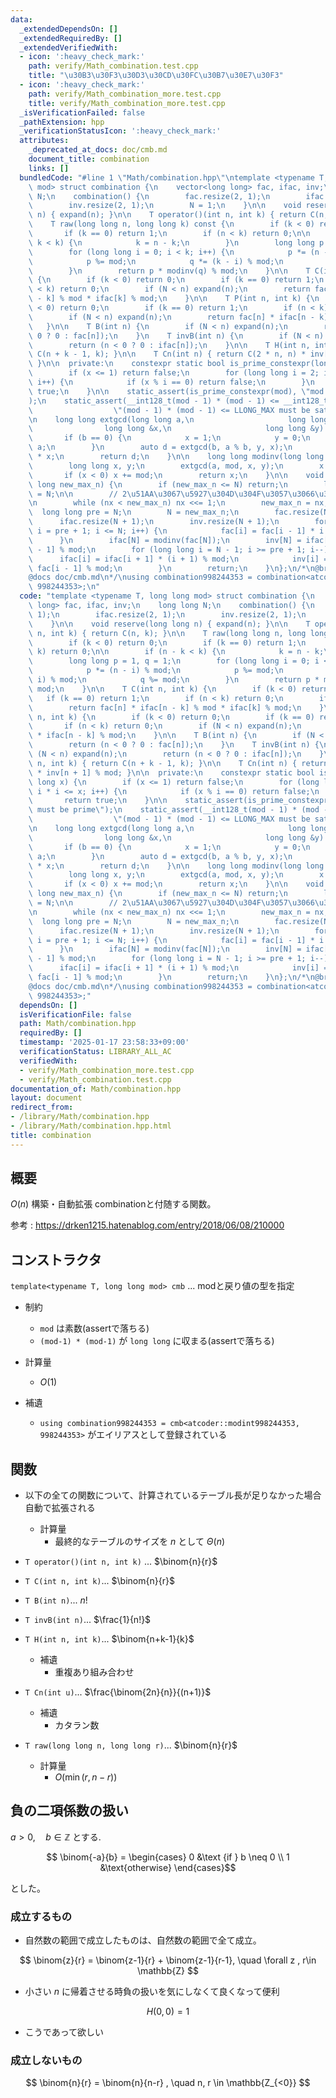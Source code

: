 ```yaml
---
data:
  _extendedDependsOn: []
  _extendedRequiredBy: []
  _extendedVerifiedWith:
  - icon: ':heavy_check_mark:'
    path: verify/Math_combination.test.cpp
    title: "\u30B3\u30F3\u30D3\u30CD\u30FC\u30B7\u30E7\u30F3"
  - icon: ':heavy_check_mark:'
    path: verify/Math_combination_more.test.cpp
    title: verify/Math_combination_more.test.cpp
  _isVerificationFailed: false
  _pathExtension: hpp
  _verificationStatusIcon: ':heavy_check_mark:'
  attributes:
    _deprecated_at_docs: doc/cmb.md
    document_title: combination
    links: []
  bundledCode: "#line 1 \"Math/combination.hpp\"\ntemplate <typename T, long long\
    \ mod> struct combination {\n    vector<long long> fac, ifac, inv;\n    long long\
    \ N;\n    combination() {\n        fac.resize(2, 1);\n        ifac.resize(2, 1);\n\
    \        inv.resize(2, 1);\n        N = 1;\n    }\n\n    void reserve(long long\
    \ n) { expand(n); }\n\n    T operator()(int n, int k) { return C(n, k); }\n\n\
    \    T raw(long long n, long long k) const {\n        if (k < 0) return 0;\n \
    \       if (k == 0) return 1;\n        if (n < k) return 0;\n\n        if (n -\
    \ k < k) {\n            k = n - k;\n        }\n        long long p = 1, q = 1;\n\
    \        for (long long i = 0; i < k; i++) {\n            p *= (n - i) % mod;\n\
    \            p %= mod;\n            q *= (k - i) % mod;\n            q %= mod;\n\
    \        }\n        return p * modinv(q) % mod;\n    }\n\n    T C(int n, int k)\
    \ {\n        if (k < 0) return 0;\n        if (k == 0) return 1;\n        if (n\
    \ < k) return 0;\n        if (N < n) expand(n);\n        return fac[n] * ifac[n\
    \ - k] % mod * ifac[k] % mod;\n    }\n\n    T P(int n, int k) {\n        if (k\
    \ < 0) return 0;\n        if (k == 0) return 1;\n        if (n < k) return 0;\n\
    \        if (N < n) expand(n);\n        return fac[n] * ifac[n - k] % mod;\n \
    \   }\n\n    T B(int n) {\n        if (N < n) expand(n);\n        return (n <\
    \ 0 ? 0 : fac[n]);\n    }\n    T invB(int n) {\n        if (N < n) expand(n);\n\
    \        return (n < 0 ? 0 : ifac[n]);\n    }\n\n    T H(int n, int k) { return\
    \ C(n + k - 1, k); }\n\n    T Cn(int n) { return C(2 * n, n) * inv[n + 1] % mod;\
    \ }\n\n  private:\n    constexpr static bool is_prime_constexpr(long long x) {\n\
    \        if (x <= 1) return false;\n        for (long long i = 2; i * i <= x;\
    \ i++) {\n            if (x % i == 0) return false;\n        }\n        return\
    \ true;\n    }\n\n    static_assert(is_prime_constexpr(mod), \"mod must be prime\"\
    );\n    static_assert(__int128_t(mod - 1) * (mod - 1) <= __int128_t(LLONG_MAX),\n\
    \                  \"(mod - 1) * (mod - 1) <= LLONG_MAX must be satisfied\");\n\
    \n    long long extgcd(long long a,\n                     long long b,\n     \
    \                long long &x,\n                     long long &y) const {\n \
    \       if (b == 0) {\n            x = 1;\n            y = 0;\n            return\
    \ a;\n        }\n        auto d = extgcd(b, a % b, y, x);\n        y -= a / b\
    \ * x;\n        return d;\n    }\n\n    long long modinv(long long a) const {\n\
    \        long long x, y;\n        extgcd(a, mod, x, y);\n        x %= mod;\n \
    \       if (x < 0) x += mod;\n        return x;\n    }\n\n    void expand(long\
    \ long new_max_n) {\n        if (new_max_n <= N) return;\n        long long nx\
    \ = N;\n\n        // 2\u51AA\u3067\u5927\u304D\u304F\u3057\u3066\u3044\u304F\u3002\
    \n        while (nx < new_max_n) nx <<= 1;\n        new_max_n = nx;\n\n      \
    \  long long pre = N;\n        N = new_max_n;\n        fac.resize(N + 1);\n  \
    \      ifac.resize(N + 1);\n        inv.resize(N + 1);\n        for (long long\
    \ i = pre + 1; i <= N; i++) {\n            fac[i] = fac[i - 1] * i % mod;\n  \
    \      }\n        ifac[N] = modinv(fac[N]);\n        inv[N] = ifac[N] * fac[N\
    \ - 1] % mod;\n        for (long long i = N - 1; i >= pre + 1; i--) {\n      \
    \      ifac[i] = ifac[i + 1] * (i + 1) % mod;\n            inv[i] = ifac[i] *\
    \ fac[i - 1] % mod;\n        }\n        return;\n    }\n};\n/*\n@brief combination\n\
    @docs doc/cmb.md\n*/\nusing combination998244353 = combination<atcoder::modint998244353,\
    \ 998244353>;\n"
  code: "template <typename T, long long mod> struct combination {\n    vector<long\
    \ long> fac, ifac, inv;\n    long long N;\n    combination() {\n        fac.resize(2,\
    \ 1);\n        ifac.resize(2, 1);\n        inv.resize(2, 1);\n        N = 1;\n\
    \    }\n\n    void reserve(long long n) { expand(n); }\n\n    T operator()(int\
    \ n, int k) { return C(n, k); }\n\n    T raw(long long n, long long k) const {\n\
    \        if (k < 0) return 0;\n        if (k == 0) return 1;\n        if (n <\
    \ k) return 0;\n\n        if (n - k < k) {\n            k = n - k;\n        }\n\
    \        long long p = 1, q = 1;\n        for (long long i = 0; i < k; i++) {\n\
    \            p *= (n - i) % mod;\n            p %= mod;\n            q *= (k -\
    \ i) % mod;\n            q %= mod;\n        }\n        return p * modinv(q) %\
    \ mod;\n    }\n\n    T C(int n, int k) {\n        if (k < 0) return 0;\n     \
    \   if (k == 0) return 1;\n        if (n < k) return 0;\n        if (N < n) expand(n);\n\
    \        return fac[n] * ifac[n - k] % mod * ifac[k] % mod;\n    }\n\n    T P(int\
    \ n, int k) {\n        if (k < 0) return 0;\n        if (k == 0) return 1;\n \
    \       if (n < k) return 0;\n        if (N < n) expand(n);\n        return fac[n]\
    \ * ifac[n - k] % mod;\n    }\n\n    T B(int n) {\n        if (N < n) expand(n);\n\
    \        return (n < 0 ? 0 : fac[n]);\n    }\n    T invB(int n) {\n        if\
    \ (N < n) expand(n);\n        return (n < 0 ? 0 : ifac[n]);\n    }\n\n    T H(int\
    \ n, int k) { return C(n + k - 1, k); }\n\n    T Cn(int n) { return C(2 * n, n)\
    \ * inv[n + 1] % mod; }\n\n  private:\n    constexpr static bool is_prime_constexpr(long\
    \ long x) {\n        if (x <= 1) return false;\n        for (long long i = 2;\
    \ i * i <= x; i++) {\n            if (x % i == 0) return false;\n        }\n \
    \       return true;\n    }\n\n    static_assert(is_prime_constexpr(mod), \"mod\
    \ must be prime\");\n    static_assert(__int128_t(mod - 1) * (mod - 1) <= __int128_t(LLONG_MAX),\n\
    \                  \"(mod - 1) * (mod - 1) <= LLONG_MAX must be satisfied\");\n\
    \n    long long extgcd(long long a,\n                     long long b,\n     \
    \                long long &x,\n                     long long &y) const {\n \
    \       if (b == 0) {\n            x = 1;\n            y = 0;\n            return\
    \ a;\n        }\n        auto d = extgcd(b, a % b, y, x);\n        y -= a / b\
    \ * x;\n        return d;\n    }\n\n    long long modinv(long long a) const {\n\
    \        long long x, y;\n        extgcd(a, mod, x, y);\n        x %= mod;\n \
    \       if (x < 0) x += mod;\n        return x;\n    }\n\n    void expand(long\
    \ long new_max_n) {\n        if (new_max_n <= N) return;\n        long long nx\
    \ = N;\n\n        // 2\u51AA\u3067\u5927\u304D\u304F\u3057\u3066\u3044\u304F\u3002\
    \n        while (nx < new_max_n) nx <<= 1;\n        new_max_n = nx;\n\n      \
    \  long long pre = N;\n        N = new_max_n;\n        fac.resize(N + 1);\n  \
    \      ifac.resize(N + 1);\n        inv.resize(N + 1);\n        for (long long\
    \ i = pre + 1; i <= N; i++) {\n            fac[i] = fac[i - 1] * i % mod;\n  \
    \      }\n        ifac[N] = modinv(fac[N]);\n        inv[N] = ifac[N] * fac[N\
    \ - 1] % mod;\n        for (long long i = N - 1; i >= pre + 1; i--) {\n      \
    \      ifac[i] = ifac[i + 1] * (i + 1) % mod;\n            inv[i] = ifac[i] *\
    \ fac[i - 1] % mod;\n        }\n        return;\n    }\n};\n/*\n@brief combination\n\
    @docs doc/cmb.md\n*/\nusing combination998244353 = combination<atcoder::modint998244353,\
    \ 998244353>;"
  dependsOn: []
  isVerificationFile: false
  path: Math/combination.hpp
  requiredBy: []
  timestamp: '2025-01-17 23:58:33+09:00'
  verificationStatus: LIBRARY_ALL_AC
  verifiedWith:
  - verify/Math_combination_more.test.cpp
  - verify/Math_combination.test.cpp
documentation_of: Math/combination.hpp
layout: document
redirect_from:
- /library/Math/combination.hpp
- /library/Math/combination.hpp.html
title: combination
---
```

## 概要
$O(n)$ 構築・自動拡張 combinationと付随する関数。  

参考 : https://drken1215.hatenablog.com/entry/2018/06/08/210000



## コンストラクタ
`template<typename T, long long mod> cmb` ... modと戻り値の型を指定
- 制約
    - `mod` は素数(assertで落ちる)
    - `(mod-1) * (mod-1)` が `long long` に収まる(assertで落ちる)
- 計算量
    - $O(1)$

- 補遺
    - `using combination998244353 = cmb<atcoder::modint998244353, 998244353>` がエイリアスとして登録されている

## 関数
- 以下の全ての関数について、計算されているテーブル長が足りなかった場合自動で拡張される
    - 計算量  
        - 最終的なテーブルのサイズを $n$ として $\Theta(n)$

- ``` T operator()(int n, int k) ``` ... $\binom{n}{r}$

- ``` T C(int n, int k) ```... $\binom{n}{r}$

- `T B(int n)`... $n!$

- `T invB(int n)`... $\frac{1}{n!}$

- `T H(int n, int k)`... $\binom{n+k-1}{k}$ 
    - 補遺
        - 重複あり組み合わせ


- `T Cn(int u)`... $\frac{\binom{2n}{n}}{(n+1)}$ 
    - 補遺
        - カタラン数

- `T raw(long long n, long long r)`... $\binom{n}{r}$
    - 計算量
        - $O(\min (r, n - r))$
## 負の二項係数の扱い
$a> 0, \quad b \in \mathbb{Z}$ とする.

$$ \binom{-a}{b} = \begin{cases} 0 &\text {if }  b \neq 0 \\ 1 &\text{otherwise} \end{cases}$$

とした。  

### 成立するもの  
- 自然数の範囲で成立したものは、自然数の範囲で全て成立。  

$$ \binom{z}{r} = \binom{z-1}{r} +  \binom{z-1}{r-1},  \quad \forall z , r\in  \mathbb{Z} $$  

- 小さい $n$ に帰着させる時負の扱いを気にしなくて良くなって便利  

$$ H(0, 0) = 1 $$  

- こうであって欲しい

### 成立しないもの  

$$ \binom{n}{r} = \binom{n}{n-r} , \quad n, r \in \mathbb{Z_{<0}} $$